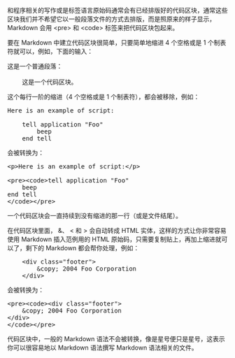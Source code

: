 和程序相关的写作或是标签语言原始码通常会有已经排版好的代码区块，通常这些区块我们并不希望它以一般段落文件的方式去排版，而是照原来的样子显示，Markdown 会用 &lt;pre> 和 &lt;code> 标签来把代码区块包起来。

要在 Markdown 中建立代码区块很简单，只要简单地缩进 4 个空格或是 1 个制表符就可以，例如，下面的输入：
<pre>
这是一个普通段落：

    这是一个代码区块。
</pre>

这个每行一阶的缩进（4 个空格或是 1 个制表符），都会被移除，例如：
<pre>
Here is an example of script:

    tell application "Foo"
        beep
    end tell
</pre>

会被转换为：
<pre>
&lt;p>Here is an example of script:&lt;/p>

&lt;pre>&lt;code>tell application "Foo"
    beep
end tell
&lt;/code>&lt;/pre>
</pre>
一个代码区块会一直持续到没有缩进的那一行（或是文件结尾）。


在代码区块里面， &amp;、 &lt; 和 > 会自动转成 HTML 实体，这样的方式让你非常容易使用 Markdown 插入范例用的 HTML 原始码，只需要复制贴上，再加上缩进就可以了，剩下的 Markdown 都会帮你处理，例如：
<pre>
    &lt;div class="footer">
        &amp;copy; 2004 Foo Corporation
    &lt;/div>
</pre>
会被转换为：
<pre>
&lt;pre>&lt;code>&lt;div class="footer"&gt;
    &amp;copy; 2004 Foo Corporation
&lt;/div&gt;
&lt;/code>&lt;/pre>
</pre>
代码区块中，一般的 Markdown 语法不会被转换，像是星号便只是星号，这表示你可以很容易地以 Markdown 语法撰写 Markdown 语法相关的文件。
